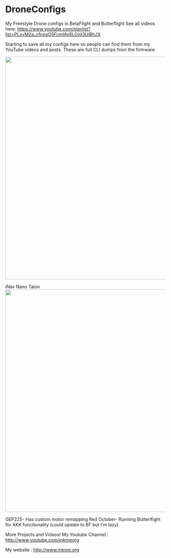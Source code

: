 # DroneConfigs
My Freestyle Drone configs in BetaFlight and Butterflight
See all videos here: https://www.youtube.com/playlist?list=PLxyM2a_cfnzgO5FcmIAv6LOsji3UiBhJX

Starting to save all my configs here so people can find them from my YouTube videos and posts. These are full CLI dumps from the firmware.


<img src="https://github.com/MKme/DroneConfigs/blob/master/Images/2019-02-15%2020.00.52.jpg" width="700"/>

iNav Nano Talon
<img src="https://github.com/MKme/DroneConfigs/blob/master/Images/talon.jpg" width="700"/>

GEP225- Has custom motor remapping
Red October- Running Butterlfight for AKK functionality (could update to BF but I'm lazy)


More Projects and Videos! My Youtube Channel : http://www.youtube.com/mkmeorg

My website : http://www.mkme.org
